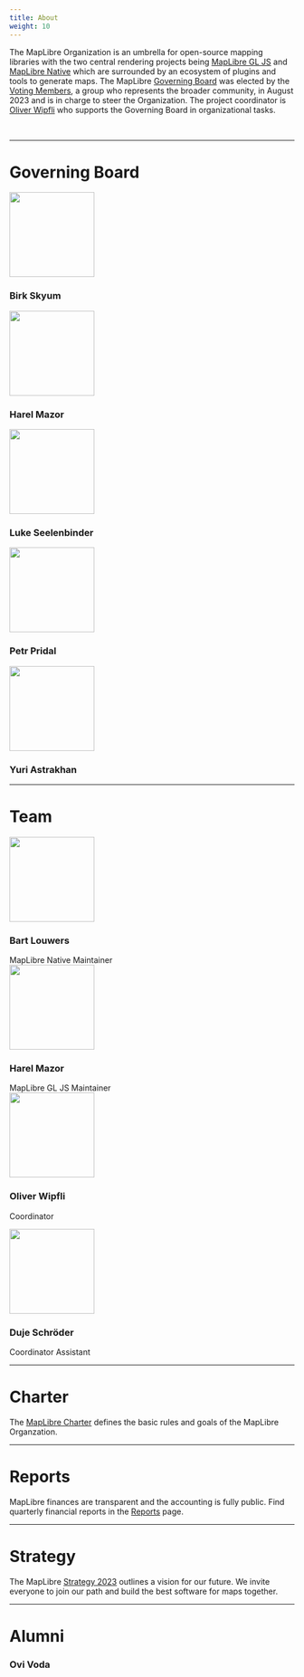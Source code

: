 ```yaml
---
title: About
weight: 10
---
```


  <p class="text-center">
    The MapLibre Organization is an umbrella for open-source mapping libraries
    with the two central rendering projects being
    <a href="https://github.com/maplibre/maplibre-gl-js">MapLibre GL JS</a> and
    <a href="https://github.com/maplibre/maplibre-native">MapLibre Native</a>
    which are surrounded by an ecosystem of plugins and tools to generate maps.
    The MapLibre <a href="https://maplibre.org/about/">Governing Board</a> was
    elected by the
    <a href="https://github.com/maplibre/maplibre/blob/main/VOTING_MEMBERS.md"
      >Voting Members</a
    >, a group who represents the broader community, in August 2023 and is in
    charge to steer the Organization. The project coordinator is
    <a href="https://github.com/wipfli">Oliver Wipfli</a> who supports the
    Governing Board in organizational tasks.
  </p>

<br />
<hr/>
<h1 class="text-center">Governing Board</h1>

<div class="container">
  <div class="row justify-content-center">
    <div class="col-xl-2 text-center">
      <a href="birk">
      <img
        src="https://avatars.githubusercontent.com/u/74932975?v=4"
        width="150"
        class="rounded-circle mt-3"
      />
    </a>
        <h3 class="m-3">Birk Skyum</h3>
    </div>
    <div class="col-xl-2 text-center">
      <a href="harel">
      <img
        src="https://avatars.githubusercontent.com/u/3269297?v=4"
        width="150"
        class="rounded-circle mt-3"
      />
    </a>
      <h3 class="m-3">Harel Mazor</h3>
    </div>
    <div class="col-xl-2 text-center">
      <a href="luke">
      <img
        src="https://avatars.githubusercontent.com/u/157650?v=4"
        width="150"
        class="rounded-circle mt-3"
      />
    </a>
        <h3 class="m-3">Luke Seelenbinder</h3>
    </div>
    <div class="col-xl-2 text-center">
      <a href="petr">
      <img
        src="https://avatars.githubusercontent.com/u/59284?v=4"
        width="150"
        class="rounded-circle mt-3"
      />
    </a>
        <h3 class="m-3">Petr Pridal</h3>
    </div>
    <div class="col-xl-2 text-center">
      <a href="yuri">
      <img
        src="https://avatars.githubusercontent.com/u/1641515?v=4"
        width="150"
        class="rounded-circle mt-3"
      />
    </a>
        <h3 class="m-3">Yuri Astrakhan</h3>
    </div>
  </div>
</div>

<hr class="mt-5"/>
<h1 class="text-center">Team</h1>

<div class="container">
  <div class="row justify-content-center">
    <div class="col-xl-2 text-center">
      <a href="bart">
      <img
        src="https://avatars.githubusercontent.com/u/649392?v=4"
        width="150"
        class="rounded-circle mt-3"
      />
    </a>
        <h3 class="m-3">Bart Louwers</h3>
        MapLibre Native Maintainer
    </div>
    <div class="col-xl-2 text-center">
      <a href="harel">
      <img
        src="https://avatars.githubusercontent.com/u/3269297?v=4"
        width="150"
        class="rounded-circle mt-3"
      />
    </a>
      <h3 class="m-3">Harel Mazor</h3>
      MapLibre GL JS Maintainer
    </div>
    <div class="col-xl-2 text-center">
      <a href="oliver">
      <img
        src="https://avatars.githubusercontent.com/u/53421382?v=4"
        width="150"
        class="rounded-circle mt-3"
      />
    </a>
        <h3 class="m-3">Oliver Wipfli</h3>
        <p>Coordinator</p>  
    </div>
    <div class="col-xl-2 text-center">
      <a href="duje">
      <img
        src="https://avatars.githubusercontent.com/u/23352538?v=4"
        width="150"
        class="rounded-circle mt-3"
      />
    </a>
      <h3 class="m-3">Duje Schröder</h3>
      Coordinator Assistant
    </div>
  </div>
</div>

<div class="text-center">
<hr/>
<h1 class="text-center">Charter</h1>

The [MapLibre Charter](https://github.com/maplibre/maplibre/blob/main/CHARTER.md) defines the basic rules and goals of the MapLibre Organzation.

<hr/>
<h1 class="text-center">Reports</h1>

MapLibre finances are transparent and the accounting is fully public. Find quarterly financial reports in the [Reports](reports) page.

<hr/>
<h1 class="text-center">Strategy</h1>
The MapLibre <a href="https://drive.google.com/file/d/1AIwWuNw4BbN0qCUIw_WDk9VTMwChzmgg/view?usp=drive_link">Strategy 2023</a> outlines a vision for our future. We invite everyone to join our path and build the best software for maps together.

<hr class="mt-5"/>
<h1 class="text-center">Alumni</h1>
<div class="container">
  <div class="row justify-content-center">
    <div class="col-xl-2 text-center">
        <h3 class="m-3">Ovi Voda</h3>
    </div>
  </div>
</div>

</div>
